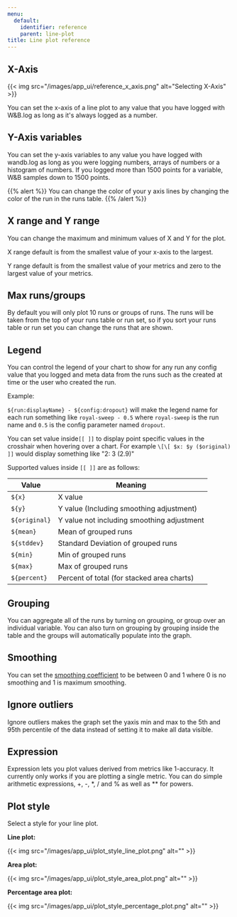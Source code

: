 ```yaml
---
menu:
  default:
    identifier: reference
    parent: line-plot
title: Line plot reference
---
```


## X-Axis

{{< img src="/images/app_ui/reference_x_axis.png" alt="Selecting X-Axis" >}}

You can set the x-axis of a line plot to any value that you have logged with W&B.log as long as it's always logged as a number.

## Y-Axis variables

You can set the y-axis variables to any value you have logged with wandb.log as long as you were logging numbers, arrays of numbers or a histogram of numbers. If you logged more than 1500 points for a variable, W&B samples down to 1500 points.

{{% alert %}}
You can change the color of your y axis lines by changing the color of the run in the runs table.
{{% /alert %}}

## X range and Y range

You can change the maximum and minimum values of X and Y for the plot.

X range default is from the smallest value of your x-axis to the largest.

Y range default is from the smallest value of your metrics and zero to the largest value of your metrics.

## Max runs/groups

By default you will only plot 10 runs or groups of runs. The runs will be taken from the top of your runs table or run set, so if you sort your runs table or run set you can change the runs that are shown.

## Legend

You can control the legend of your chart to show for any run any config value that you logged and meta data from the runs such as the created at time or the user who created the run.

Example:

`${run:displayName} - ${config:dropout}` will make the legend name for each run something like `royal-sweep - 0.5` where `royal-sweep` is the run name and `0.5` is the config parameter named `dropout`.

You can set value inside`[[ ]]` to display point specific values in the crosshair when hovering over a chart. For example `\[\[ $x: $y ($original) ]]` would display something like "2: 3 (2.9)"

Supported values inside `[[ ]]` are as follows:

| Value         | Meaning                                    |
| ------------  | ------------------------------------------ |
| `${x}`        | X value                                    |
| `${y}`        | Y value (Including smoothing adjustment)   |
| `${original}` | Y value not including smoothing adjustment |
| `${mean}`     | Mean of grouped runs                       |
| `${stddev}`   | Standard Deviation of grouped runs         |
| `${min}`      | Min of grouped runs                        |
| `${max}`      | Max of grouped runs                        |
| `${percent}`  | Percent of total (for stacked area charts) |

## Grouping

You can aggregate all of the runs by turning on grouping, or group over an individual variable. You can also turn on grouping by grouping inside the table and the groups will automatically populate into the graph.

## Smoothing

You can set the [smoothing coefficient](../../../../../support/formula_smoothing_algorithm.md) to be between 0 and 1 where 0 is no smoothing and 1 is maximum smoothing.


## Ignore outliers

Ignore outliers makes the graph set the yaxis min and max to the 5th and 95th percentile of the data instead of setting it to make all data visible.

## Expression

Expression lets you plot values derived from metrics like 1-accuracy. It currently only works if you are plotting a single metric. You can do simple arithmetic expressions, +, -, \*, / and % as well as \*\* for powers.

## Plot style

Select a style for your line plot.

**Line plot:**

{{< img src="/images/app_ui/plot_style_line_plot.png" alt="" >}}

**Area plot:**

{{< img src="/images/app_ui/plot_style_area_plot.png" alt="" >}}

**Percentage area plot:**

{{< img src="/images/app_ui/plot_style_percentage_plot.png" alt="" >}}